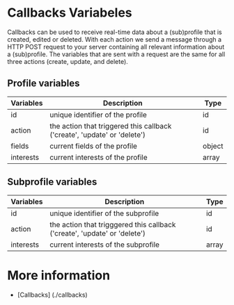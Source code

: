 # Callbacks Variabeles
Callbacks can be used to receive real-time data about a (sub)profile that is created, edited or deleted. With each action we send a message through a HTTP POST request to your server containing all relevant information about a (sub)profile. The variables that are sent with a request are the same for all three actions (create, update, and delete).

## Profile variables
| Variables     | Description                                                              | Type      | 
| ------------- | -------------------------------------------------------------------------|-----------|
| id            | unique identifier of the profile                                         | id        |
| action        | the action that triggered this callback ('create', 'update' or 'delete') | id        |
| fields        | current fields of the profile                                            | object    |
| interests     | current interests of the profile                                         | array     |

## Subprofile variables
| Variables     | Description                                                               | Type      | 
| ------------- | --------------------------------------------------------------------------|-----------|
| id            | unique identifier of the subprofile                                       | id        |
| action        | the action that trigggered this callback ('create', 'update' or 'delete') | id        |
| interests     | current interests of the subprofile                                       | array     |

# More information
* [Callbacks] (./callbacks)
